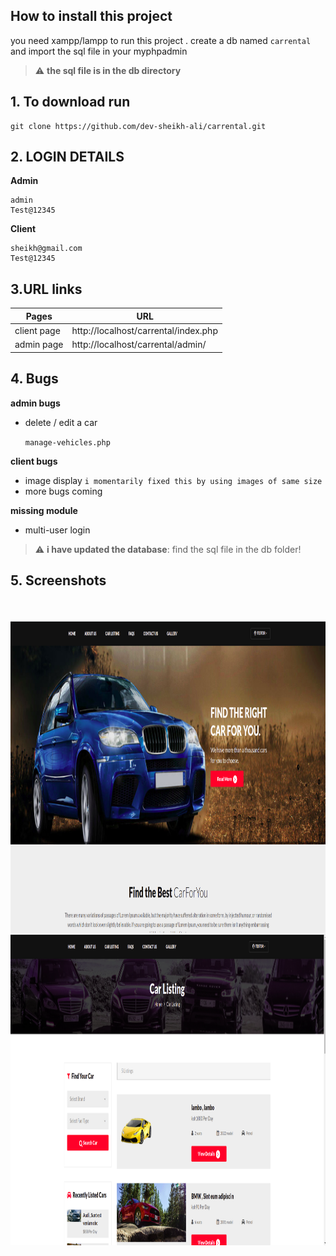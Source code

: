 ## How to install this project

you need xampp/lampp to run this project .
create a db named `carrental` and import the sql file in your myphpadmin
<br/>
> :warning: **the sql file is in the db directory**

## 1. To download run

    git clone https://github.com/dev-sheikh-ali/carrental.git

## 2. LOGIN DETAILS

**Admin**

    admin
    Test@12345

**Client**

    sheikh@gmail.com
    Test@12345

## 3.URL links

| Pages       | URL                                  |
| ----------- | ------------------------------------ |
| client page | http://localhost/carrental/index.php |
| admin page  | http://localhost/carrental/admin/    |


## 4. Bugs
**admin bugs**
* delete / edit a car

    `manage-vehicles.php`

**client bugs**

- image display
  `i momentarily fixed this by using images of same size`
- more bugs coming

**missing module**

- multi-user login

> :warning: **i have updated the database**: find the sql file in the db folder!

## 5. Screenshots
<br/><br/>
<img align="right" alt="dash" src="assets/images/screenshot1.png" height="500"/>
<br/>
<br/>
<img align="right" alt="dash" src="assets/images/screenshot2.png" height="500"/> 
    

